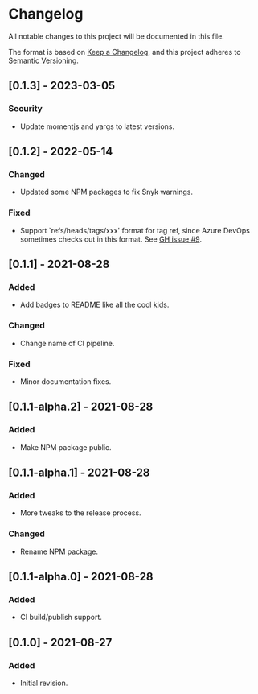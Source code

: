 # Changelog

All notable changes to this project will be documented in this file.

The format is based on [Keep a Changelog](https://keepachangelog.com/en/1.0.0/),
and this project adheres to [Semantic Versioning](https://semver.org/spec/v2.0.0.html).

## [0.1.3] - 2023-03-05

### Security

- Update momentjs and yargs to latest versions.

## [0.1.2] - 2022-05-14

### Changed

- Updated some NPM packages to fix Snyk warnings.

### Fixed

- Support `refs/heads/tags/xxx' format for tag ref, since Azure DevOps sometimes checks out in this format.
  See [GH issue #9](https://github.com/release-flow/release-flow/issues/9).

## [0.1.1] - 2021-08-28

### Added
- Add badges to README like all the cool kids.

### Changed
- Change name of CI pipeline.
### Fixed
- Minor documentation fixes.

## [0.1.1-alpha.2] - 2021-08-28

### Added
- Make NPM package public.

## [0.1.1-alpha.1] - 2021-08-28

### Added
- More tweaks to the release process.

### Changed
- Rename NPM package.

## [0.1.1-alpha.0] - 2021-08-28

### Added
- CI build/publish support.

## [0.1.0] - 2021-08-27

### Added
- Initial revision.

